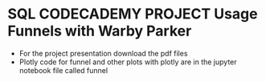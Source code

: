 # SQL CODECADEMY PROJECT Usage Funnels with Warby Parker
<ul>
  <li>For the project presentation download the pdf files</li>
  <li>Plotly code for funnel and other plots with plotly are in the jupyter notebook file called funnel</li>
</ul>
